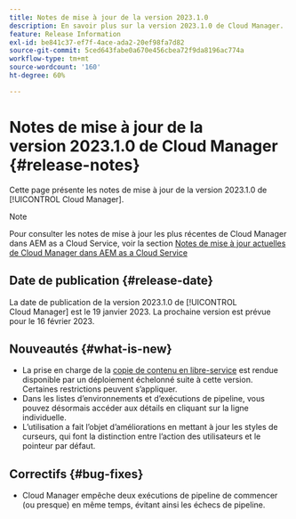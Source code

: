 ```yaml
---
title: Notes de mise à jour de la version 2023.1.0
description: En savoir plus sur la version 2023.1.0 de Cloud Manager.
feature: Release Information
exl-id: be841c37-ef7f-4ace-ada2-20ef98fa7d82
source-git-commit: 5ced643fabe0a670e456cbea72f9da8196ac774a
workflow-type: tm+mt
source-wordcount: '160'
ht-degree: 60%

---
```


# Notes de mise à jour de la version 2023.1.0 de Cloud Manager {#release-notes}

Cette page présente les notes de mise à jour de la version 2023.1.0 de [!UICONTROL Cloud Manager].

>[!NOTE]
>
>Pour consulter les notes de mise à jour les plus récentes de Cloud Manager dans AEM as a Cloud Service, voir la section [Notes de mise à jour actuelles de Cloud Manager dans AEM as a Cloud Service](https://experienceleague.adobe.com/fr/docs/experience-manager-cloud-service/content/release-notes/cloud-manager/current)

## Date de publication {#release-date}

La date de publication de la version 2023.1.0 de [!UICONTROL Cloud Manager] est le 19 janvier 2023. La prochaine version est prévue pour le 16 février 2023.

## Nouveautés {#what-is-new}

* La prise en charge de la [copie de contenu en libre-service](/help/using/content-copy.md) est rendue disponible par un déploiement échelonné suite à cette version. Certaines restrictions peuvent s’appliquer.
* Dans les listes d’environnements et d’exécutions de pipeline, vous pouvez désormais accéder aux détails en cliquant sur la ligne individuelle.
* L’utilisation a fait l’objet d’améliorations en mettant à jour les styles de curseurs, qui font la distinction entre l’action des utilisateurs et le pointeur par défaut.

## Correctifs {#bug-fixes}

* Cloud Manager empêche deux exécutions de pipeline de commencer (ou presque) en même temps, évitant ainsi les échecs de pipeline.
